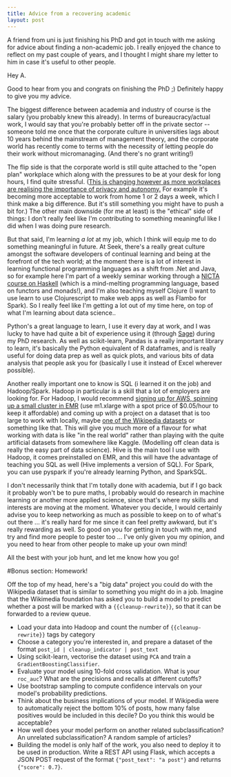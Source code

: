```yaml
---
title: Advice from a recovering academic
layout: post
---
```

A friend from uni is just finishing his PhD and got in touch with me asking for advice about finding a non-academic job. I really enjoyed the chance to reflect on my past couple of years, and I thought I might share my letter to him in case it's useful to other people.

Hey A.

Good to hear from you and congrats on finishing the PhD ;) Definitely happy to give you my advice.

The biggest difference between academia and industry of course is the salary (you probably knew this already). In terms of bureaucracy/actual work, I would say that you're probably better off in the private sector -- someone told me once that the corporate culture in universities lags about 10 years behind the mainstream of management theory, and the corporate world has recently come to terms with the necessity of letting people do their work without micromanaging. (And there's no grant writing!)

The flip side is that the corporate world is still quite attached to the "open plan" workplace which along with the pressures to be at your desk for long hours, I find quite stressful. ([This is changing however as more workplaces are realising the importance of privacy and autonomy.][1] For example it's becoming more acceptable to work from home 1 or 2 days a week, which I think make a big difference. But it's still something you might have to push a bit for.) The other main downside (for me at least) is the "ethical" side of things: I don't really feel like I'm contributing to something meaningful like I did when I was doing pure research.

But that said, I'm learning *a lot* at my job, which I think will equip me to do something meaningful in future. At Seek, there's a really great culture amongst the software developers of continual learning and being at the forefront of the tech world; at the moment there is a lot of interest in learning functional programming languages as a shift from .Net and Java, so for example here I'm part of a weekly seminar working through a [NICTA course on Haskell][2] (which is a mind-melting programming language, based on functors and monads!), and I'm also teaching myself Clojure (I want to use learn to use Clojurescript to make web apps as well as Flambo for Spark). So I really feel like I'm getting a lot out of my time here, on top of what I'm learning about data science..

Python's a great language to learn, I use it every day at work, and I was lucky to have had quite a bit of experience using it (through [Sage][4]) during my PhD research. As well as scikit-learn, Pandas is a really important library to learn, it's basically the Python equivalent of R dataframes, and is really useful for doing data prep as well as quick plots, and various bits of data analysis that people ask you for (basically I use it instead of Excel wherever possible).

Another really important one to know is SQL (i learned it on the job) and Hadoop/Spark. Hadoop in particular is a skill that a lot of employers are looking for. For Hadoop, I would recommend [signing up for AWS, spinning up a small cluster in EMR][3] (use m1.xlarge with a spot price of $0.05/hour to keep it affordable) and coming up with a project on a dataset that is too large to work with locally, maybe [one of the Wikipedia datasets][5] or something like that. This will give you much more of a flavour for what working with data is like "in the real world" rather than playing with the quite artificial datasets from somewhere like Kaggle. (Modelling off clean data is really the easy part of data science). Hive is the main tool I use with Hadoop, it comes preinstalled on EMR, and this will have the advantage of teaching you SQL as well (Hive implements a version of SQL). For Spark, you can use pyspark if you're already learning Python, and SparkSQL.


I don't necessarily think that I'm totally done with academia, but if I go back it probably won't be to pure maths, I probably would do research in machine learning or another more applied science, since that's where my skills and interests are moving at the moment. Whatever you decide, I would certainly advise you to keep networking as much as possible to keep on to of what's out there ... it's really hard for me since it can feel pretty awkward, but it's really rewarding as well. So good on you for getting in touch with me, and try and find more people to pester too ... I've only given you my opinion, and you need to hear from other people to make up your own mind!

All the best with your job hunt, and let me know how you go!

#Bonus section: Homework!

Off the top of my head, here's a "big data" project you could do with the Wikipedia dataset that is similar to something you might do in a job. Imagine that the Wikimedia foundation has asked you to build a model to predict whether a post will be marked with a `{{cleanup-rewrite}}`, so that it can be forwarded to a review queue. 

  * Load your data into Hadoop and count the number of `{{cleanup-rewrite}}` tags by category
  * Choose a category you're interested in, and prepare a dataset of the format `post_id | cleanup_indicator | post_text`
  * Using scikit-learn, vectorise the dataset using `PCA` and train a `GradientBoostingClassifier`.
  * Evaluate your model using 10-fold cross validation. What is your `roc_auc`? What are the precisions and recalls at different cutoffs? 
  * Use bootstrap sampling to compute confidence intervals on your model's probability predictions.
  * Think about the business implications of your model. If Wikipedia were to automatically reject the bottom 10% of posts, how many false positives would be included in this decile? Do you think this would be acceptable?
  * How well does your model perform on another related subclassification? An unrelated subclassification? A random sample of articles?
  * Building the model is only half of the work, you also need to deploy it to be used in production. Write a REST API using Flask, which accepts a JSON POST request of the format `{"post_text": "a post"}` and returns `{"score": 0.7}`.

[1]:http://www.executivestyle.com.au/australian-office-design-failing-in-so-many-ways-gjlt9o?utm_source=FD&utm_medium=rainbow&utm_campaign=sickoffices
[2]:https://github.com/NICTA/course
[3]:https://aws.amazon.com/elasticmapreduce/
[4]:http://www.sagemath.org/
[5]:https://snap.stanford.edu/data/wiki-meta.html
